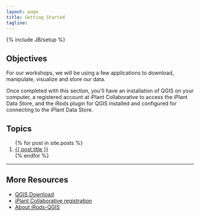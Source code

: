 ```yaml
---
layout: page
title: Getting Started
tagline: 
---
```

{% include JB/setup %}

## Objectives

For our workshops, we will be using a few applications to download, manipulate, visualize and store our data. 

Once completed with this section, you'll have an installation of QGIS on your computer, a registered account at iPlant Collaborative to access the iPlant Data Store, and the iRods plugin for QGIS installed and configured for connecting to the iPlant Data Store.

## Topics

<ol class="posts">
  {% for post in site.posts %}
    <li><a href="{{ BASE_PATH }}{{ post.url }}">{{ post.title }}</a></li>
  {% endfor %}
</ol>

----

## More Resources

<ul class="more-resources">
<li><a href="http://www.qgis.org/en/site/forusers/download.html" target="_blank">QGIS Download</a></li>
<li><a href="https://user.iplantcollaborative.org/register/" target="_blank">iPlant Collaborative registration</a></li>
<li><a href="https://github.com/BioComputing/irods-qgis/blob/master/README.md">About iRods-QGIS</a></li>
</ul>

